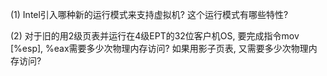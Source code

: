 (1) Intel引入哪种新的运行模式来支持虚拟机? 这个运行模式有哪些特性?

(2) 对于旧的用2级页表并运行在4级EPT的32位客户机OS, 要完成指令mov [%esp], %eax需要多少次物理内存访问? 如果用影子页表, 又需要多少次物理内存访问?